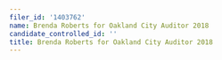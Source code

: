 ```yaml
---
filer_id: '1403762'
name: Brenda Roberts for Oakland City Auditor 2018
candidate_controlled_id: ''
title: Brenda Roberts for Oakland City Auditor 2018
---
```

